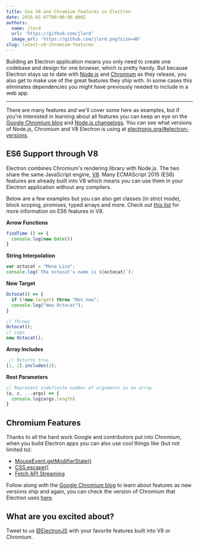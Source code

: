 ```yaml
---
title: Use V8 and Chromium Features in Electron
date: 2016-01-07T00:00:00.000Z
authors:
  name: jlord
  url: 'https://github.com/jlord'
  image_url: 'https://github.com/jlord.png?size=48'
slug: latest-v8-chromium-features
---
```

Building an Electron application means you only need to create one codebase and design for one browser, which is pretty handy. But because Electron stays up to date with [Node.js](http://nodejs.org) and [Chromium](https://www.chromium.org) as they release, you also get to make use of the great features they ship with. In some cases this eliminates dependencies you might have previously needed to include in a web app.

---

There are many features and we'll cover some here as examples, but if you're interested in learning about all features you can keep an eye on the [Google Chromium blog](http://blog.chromium.org) and [Node.js changelogs](https://nodejs.org/en/download/releases). You can see what versions of Node.js, Chromium and V8 Electron is using at [electronjs.org/#electron-versions](https://electronjs.org/#electron-versions).

## ES6 Support through V8

Electron combines Chromium's rendering library with Node.js. The two share the same JavaScript engine, [V8](https://developers.google.com/v8). Many ECMAScript 2015 (ES6) features are already built into V8 which means you can use them in your Electron application without any compilers.

Below are a few examples but you can also get classes (in strict mode), block scoping, promises, typed arrays and more. Check out [this list](https://nodejs.org/en/docs/es6/) for more information on ES6 features in V8.

**Arrow Functions**

```js
findTime () => {
  console.log(new Date())
}
```
**String Interpolation**

```js
var octocat = "Mona Lisa";
console.log(`The octocat's name is ${octocat}`);
```

**New Target**

```js
Octocat() => {
  if (!new.target) throw "Not new";
  console.log("New Octocat");
}

// Throws
Octocat();
// Logs
new Octocat();
```

**Array Includes**

```js
 // Returns true
[1, 2].includes(2);
```

**Rest Parameters**

```js
// Represent indefinite number of arguments as an array
(o, c, ...args) => {
  console.log(args.length)
}
```

## Chromium Features

Thanks to all the hard work Google and contributors put into Chromium, when you build Electron apps you can also use cool things like (but not limited to):

- [MouseEvent.getModifierState()](https://googlechrome.github.io/samples/mouseevent-get-modifier-state/index.html)
- [CSS.escape()](https://googlechrome.github.io/samples/css-escape/index.html)
- [Fetch API Streaming](https://googlechrome.github.io/samples/fetch-api/fetch-response-stream.html)

Follow along with the [Google Chromium blog](http://blog.chromium.org) to learn about features as new versions ship and again, you can check the version of Chromium that Electron uses [here](https://electronjs.org/#electron-versions).

## What are you excited about?

Tweet to us [@ElectronJS](https://twitter.com/electronjs) with your favorite features built into V8 or Chromium.

